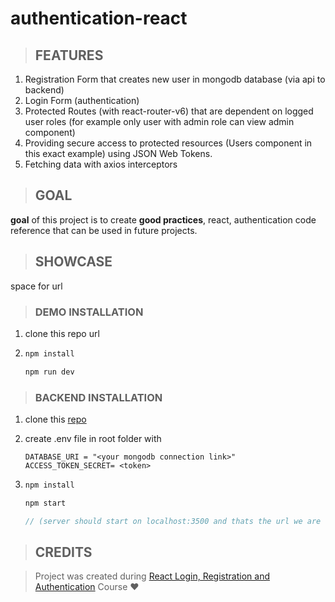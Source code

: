 # authentication-react

> ## **FEATURES**

1. Registration Form that creates new user in mongodb database (via api to backend)
2. Login Form (authentication)
3. Protected Routes (with react-router-v6) that are dependent on logged user roles (for example only user with admin role can view admin component)
4. Providing secure access to protected resources (Users component in this exact example) using JSON Web Tokens. 
5. Fetching data with axios interceptors

> ## GOAL


 **goal** of this project is to create **good practices**, react, authentication code reference that can be used in future projects.

> ## SHOWCASE

space for url

> ### DEMO INSTALLATION

1. clone this repo url

2. ```js
   npm install
   
   npm run dev
   ```

> ### BACKEND INSTALLATION 

1.  clone this [repo](https://github.com/gitdagray/mongo_async_crud)

2. create .env file in root folder with 

   ```
   DATABASE_URI = "<your mongodb connection link>"
   ACCESS_TOKEN_SECRET= <token>
   ```

3. ```js
   npm install
   
   npm start 
   
   // (server should start on localhost:3500 and thats the url we are fetching in our client aplication)
   ```

> ## CREDITS

> Project was created during [React Login, Registration and Authentication](https://www.youtube.com/playlist?list=PL0Zuz27SZ-6PRCpm9clX0WiBEMB70FWwd) Course ❤️

